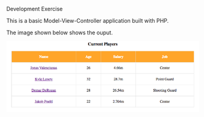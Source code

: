 Development Exercise

  This is a basic Model-View-Controller application built with PHP.

  The image shown below shows the ouput.

  ![Output Image](https://github.com/MandeepKundal/exercise/blob/master/images/output_image.png)
